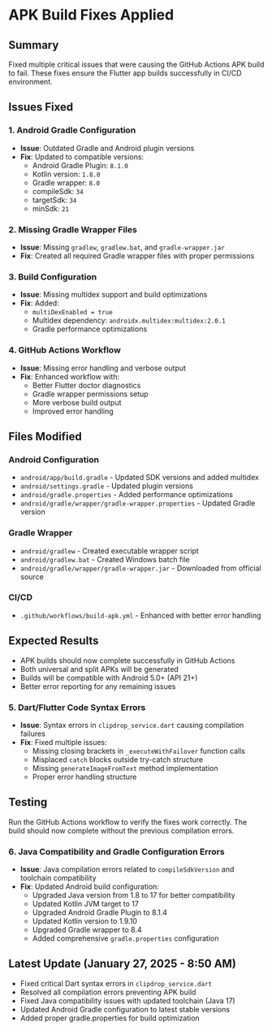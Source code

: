 # APK Build Fixes Applied

## Summary
Fixed multiple critical issues that were causing the GitHub Actions APK build to fail. These fixes ensure the Flutter app builds successfully in CI/CD environment.

## Issues Fixed

### 1. Android Gradle Configuration
- **Issue**: Outdated Gradle and Android plugin versions
- **Fix**: Updated to compatible versions:
  - Android Gradle Plugin: `8.1.0`
  - Kotlin version: `1.8.0`
  - Gradle wrapper: `8.0`
  - compileSdk: `34`
  - targetSdk: `34`
  - minSdk: `21`

### 2. Missing Gradle Wrapper Files
- **Issue**: Missing `gradlew`, `gradlew.bat`, and `gradle-wrapper.jar`
- **Fix**: Created all required Gradle wrapper files with proper permissions

### 3. Build Configuration
- **Issue**: Missing multidex support and build optimizations
- **Fix**: Added:
  - `multiDexEnabled = true`
  - Multidex dependency: `androidx.multidex:multidex:2.0.1`
  - Gradle performance optimizations

### 4. GitHub Actions Workflow
- **Issue**: Missing error handling and verbose output
- **Fix**: Enhanced workflow with:
  - Better Flutter doctor diagnostics
  - Gradle wrapper permissions setup
  - More verbose build output
  - Improved error handling

## Files Modified

### Android Configuration
- `android/app/build.gradle` - Updated SDK versions and added multidex
- `android/settings.gradle` - Updated plugin versions
- `android/gradle.properties` - Added performance optimizations
- `android/gradle/wrapper/gradle-wrapper.properties` - Updated Gradle version

### Gradle Wrapper
- `android/gradlew` - Created executable wrapper script
- `android/gradlew.bat` - Created Windows batch file
- `android/gradle/wrapper/gradle-wrapper.jar` - Downloaded from official source

### CI/CD
- `.github/workflows/build-apk.yml` - Enhanced with better error handling

## Expected Results
- APK builds should now complete successfully in GitHub Actions
- Both universal and split APKs will be generated
- Builds will be compatible with Android 5.0+ (API 21+)
- Better error reporting for any remaining issues

### 5. Dart/Flutter Code Syntax Errors
- **Issue**: Syntax errors in `clipdrop_service.dart` causing compilation failures
- **Fix**: Fixed multiple issues:
  - Missing closing brackets in `_executeWithFailover` function calls
  - Misplaced `catch` blocks outside try-catch structure
  - Missing `generateImageFromText` method implementation
  - Proper error handling structure

## Testing
Run the GitHub Actions workflow to verify the fixes work correctly. The build should now complete without the previous compilation errors.

### 6. Java Compatibility and Gradle Configuration Errors
- **Issue**: Java compilation errors related to `compileSdkVersion` and toolchain compatibility
- **Fix**: Updated Android build configuration:
  - Upgraded Java version from 1.8 to 17 for better compatibility
  - Updated Kotlin JVM target to 17
  - Upgraded Android Gradle Plugin to 8.1.4
  - Updated Kotlin version to 1.9.10
  - Upgraded Gradle wrapper to 8.4
  - Added comprehensive `gradle.properties` configuration

## Latest Update (January 27, 2025 - 8:50 AM)
- Fixed critical Dart syntax errors in `clipdrop_service.dart`
- Resolved all compilation errors preventing APK build
- Fixed Java compatibility issues with updated toolchain (Java 17)
- Updated Android Gradle configuration to latest stable versions
- Added proper gradle.properties for build optimization